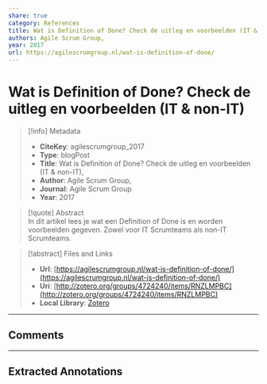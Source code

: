 ```yaml
---  
share: true  
category: References  
title: Wat is Definition of Done? Check de uitleg en voorbeelden (IT & non-IT)  
authors: Agile Scrum Group,  
year: 2017  
url: https://agilescrumgroup.nl/wat-is-definition-of-done/  
---  
```

  
# Wat is Definition of Done? Check de uitleg en voorbeelden (IT & non-IT)  
  
> [!info] Metadata  
> - **CiteKey**: agilescrumgroup_2017  
> - **Type**: blogPost  
> - **Title**: Wat is Definition of Done? Check de uitleg en voorbeelden (IT & non-IT),   
> - **Author**: Agile Scrum Group,  
> - **Journal**: Agile Scrum Group   
> - **Year**: 2017   
  
> [!quote] Abstract  
> In dit artikel lees je wat een Definition of Done is en worden voorbeelden gegeven. Zowel voor IT Scrumteams als non-IT Scrumteams.  
  
> [!abstract] Files and Links  
> - **Url**: [https://agilescrumgroup.nl/wat-is-definition-of-done/](https://agilescrumgroup.nl/wat-is-definition-of-done/)  
> - **Uri**: [http://zotero.org/groups/4724240/items/RNZLMPBC](http://zotero.org/groups/4724240/items/RNZLMPBC)  
> - **Local Library**: [Zotero]((zotero://select/groups/4724240/items/RNZLMPBC))  
  
----  
  
## Comments  
  
  
  
----  
  
## Extracted Annotations  
  
